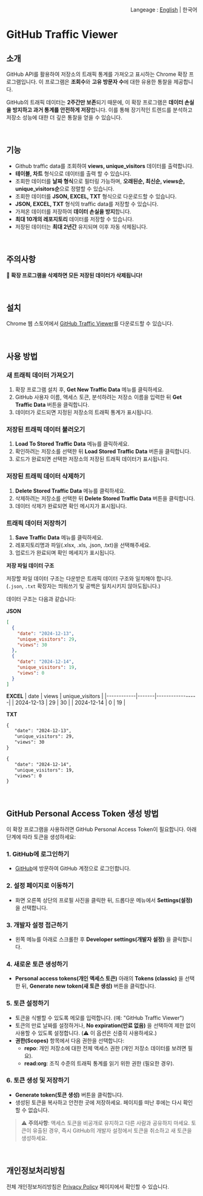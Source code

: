 <div align="end">
  Langeage : <a href="https://namjongtae.github.io/github-traffic-viewer">English</a> | 한국어
</div>

# GitHub Traffic Viewer

## 소개

GitHub API를 활용하여 저장소의 트래픽 통계를 가져오고 표시하는 Chrome 확장 프로그램입니다. 이 프로그램은 **조회수**와 **고유 방문자 수**에 대한 유용한 통찰을 제공합니다.

GitHub의 트래픽 데이터는 **2주간만 보존**되기 때문에, 이 확장 프로그램은 **데이터 손실을 방지하고 과거 통계를 안전하게 저장**합니다. 이를 통해 장기적인 트렌드를 분석하고 저장소 성능에 대한 더 깊은 통찰을 얻을 수 있습니다.

<br/>

## 기능

- Github traffic data를 조회하여 **views, unique_visitors** 데이터를 출력합니다.
- **테이블, 차트** 형식으로 데이터를 출력 할 수 있습니다.
- 조회한 데이터를 **날짜 형식**으로 필터링 가능하며, **오래된순, 최신순, views순, unique_visitors순**으로 정렬할 수 있습니다.
- 조회한 데이터를 **JSON, EXCEL, TXT** 형식으로 다운로드할 수 있습니다.
- **JSON, EXCEL, TXT** 형식의 traffic data를 저장할 수 있습니다.
- 가져온 데이터를 저장하여 **데이터 손실을 방지**합니다.
- **최대 10개의 레포지토리** 데이터를 저장할 수 있습니다.
- 저장된 데이터는 **최대 2년간** 유지되며 이후 자동 삭제됩니다.

<br/>

## 주의사항

**🚨 확장 프로그램을 삭제하면 모든 저장된 데이터가 삭제됩니다!**

<br/>

## 설치

Chrome 웹 스토어에서 [GitHub Traffic Viewer](https://chromewebstore.google.com/detail/github-traffic-viewer/mncijnlfljjhdgmabakgdjofiakliaca)를 다운로드할 수 있습니다.

<br/>

## 사용 방법

### 새 트래픽 데이터 가져오기

1. 확장 프로그램 설치 후, **Get New Traffic Data** 메뉴를 클릭하세요.
2. GitHub 사용자 이름, 액세스 토큰, 분석하려는 저장소 이름을 입력한 뒤 **Get Traffic Data** 버튼을 클릭합니다.
3. 데이터가 로드되면 지정된 저장소의 트래픽 통계가 표시됩니다.

### 저장된 트래픽 데이터 불러오기

1. **Load To Stored Traffic Data** 메뉴를 클릭하세요.
2. 확인하려는 저장소를 선택한 뒤 **Load Stored Traffic Data** 버튼을 클릭합니다.
3. 로드가 완료되면 선택한 저장소의 저장된 트래픽 데이터가 표시됩니다.

### 저장된 트래픽 데이터 삭제하기

1. **Delete Stored Traffic Data** 메뉴를 클릭하세요.
2. 삭제하려는 저장소를 선택한 뒤 **Delete Stored Traffic Data** 버튼을 클릭합니다.
3. 데이터 삭제가 완료되면 확인 메시지가 표시됩니다.

### 트래픽 데이터 저장하기

1. **Save Traffic Data** 메뉴를 클릭하세요.
2. 레포지토리명과 파일(.xlsx, .xls, .json, .txt)을 선택해주세요.
3. 업로드가 완료되며 확인 메세지가 표시됩니다.

**저장 파일 데이터 구조**

  저장할 파일 데이터 구조는 다운받은 트래픽 데이터 구조와 일치해야 합니다.
  <br/>
  (`.json`, `.txt` 확장자는 띄워쓰기 및 공백은 일치시키지 않아도됩니다.)

  데이터 구조는 다음과 같습니다:

  **JSON**

  ```json
  [
    {
      "date": "2024-12-13",
      "unique_visitors": 29,
      "views": 30
    },
    {
      "date": "2024-12-14",
      "unique_visitors": 19,
      "views": 0
    }
  ]
  ```

  **EXCEL**
  | date | views | unique_visitors |
  |------------|-------|-----------------|
  | 2024-12-13 | 29 | 30 |
  | 2024-12-14 | 0 | 19 |

  **TXT**

  ```txt
  {
     "date": "2024-12-13",
     "unique_visitors": 29,
     "views": 30
  }

  {
     "date": "2024-12-14",
     "unique_visitors": 19,
     "views": 0
  }
  ```

<br/>

## GitHub Personal Access Token 생성 방법

이 확장 프로그램을 사용하려면 GitHub Personal Access Token이 필요합니다. 아래 단계에 따라 토큰을 생성하세요:

### 1. **GitHub에 로그인하기**

- [GitHub](https://github.com)에 방문하여 GitHub 계정으로 로그인합니다.

### 2. **설정 페이지로 이동하기**

- 화면 오른쪽 상단의 프로필 사진을 클릭한 뒤, 드롭다운 메뉴에서 **Settings(설정)** 을 선택합니다.

### 3. **개발자 설정 접근하기**

- 왼쪽 메뉴를 아래로 스크롤한 후 **Developer settings(개발자 설정)** 을 클릭합니다.

### 4. **새로운 토큰 생성하기**

- **Personal access tokens(개인 액세스 토큰)** 아래의 **Tokens (classic)** 을 선택한 뒤, **Generate new token(새 토큰 생성)** 버튼을 클릭합니다.

### 5. **토큰 설정하기**

- 토큰을 식별할 수 있도록 메모를 입력합니다. (예: "GitHub Traffic Viewer")
- 토큰의 만료 날짜를 설정하거나, **No expiration(만료 없음)** 을 선택하여 제한 없이 사용할 수 있도록 설정합니다. (⚠️ 이 옵션은 신중히 사용하세요.)
- **권한(Scopes)** 항목에서 다음 권한을 선택합니다:
  - **repo**: 개인 저장소에 대한 전체 액세스 권한 (개인 저장소 데이터를 보려면 필요).
  - **read:org**: 조직 수준의 트래픽 통계를 읽기 위한 권한 (필요한 경우).

### 6. **토큰 생성 및 저장하기**

- **Generate token(토큰 생성)** 버튼을 클릭합니다.
- 생성된 토큰을 복사하고 안전한 곳에 저장하세요. 페이지를 떠난 후에는 다시 확인할 수 없습니다.

> ⚠️ **주의사항**: 액세스 토큰을 비공개로 유지하고 다른 사람과 공유하지 마세요. 토큰이 유출된 경우, 즉시 GitHub의 개발자 설정에서 토큰을 취소하고 새 토큰을 생성하세요.

<br/>

## 개인정보처리방침

전체 개인정보처리방침은 [Privacy Policy](https://namjongtae.github.io/github-traffic-viewer/privacy_policy_KR) 페이지에서 확인할 수 있습니다.
